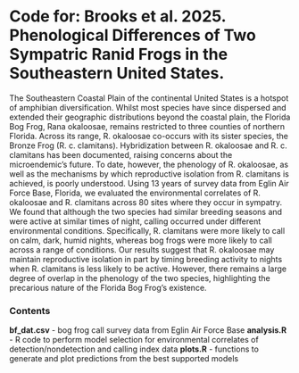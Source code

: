 # Code for: Brooks et al. 2025. Phenological Differences of Two Sympatric Ranid Frogs in the Southeastern United States.
The Southeastern Coastal Plain of the continental United States is a hotspot of amphibian diversification. Whilst most species have since dispersed and extended their geographic distributions beyond the coastal plain, the Florida Bog Frog, Rana okaloosae, remains restricted to three counties of northern Florida. Across its range, R. okaloosae co-occurs with its sister species, the Bronze Frog (R. c. clamitans). Hybridization between R. okaloosae and R. c. clamitans has been documented, raising concerns about the microendemic’s future. To date, however, the phenology of R. okaloosae, as well as the mechanisms by which reproductive isolation from R. clamitans is achieved, is poorly understood. Using 13 years of survey data from Eglin Air Force Base, Florida, we evaluated the environmental correlates of R. okaloosae and R. clamitans across 80 sites where they occur in sympatry. We found that although the two species had similar breeding seasons and were active at similar times of night, calling occurred under different environmental conditions. Specifically, R. clamitans were more likely to call on calm, dark, humid nights, whereas bog frogs were more likely to call across a range of conditions. Our results suggest that R. okaloosae may maintain reproductive isolation in part by timing breeding activity to nights when R. clamitans is less likely to be active. However, there remains a large degree of overlap in the phenology of the two species, highlighting the precarious nature of the Florida Bog Frog’s existence.

### Contents
**bf_dat.csv** - bog frog call survey data from Eglin Air Force Base
**analysis.R** - R code to perform model selection for environmental correlates of detection/nondetection and calling index data
**plots.R** - functions to generate and plot predictions from the best supported models
